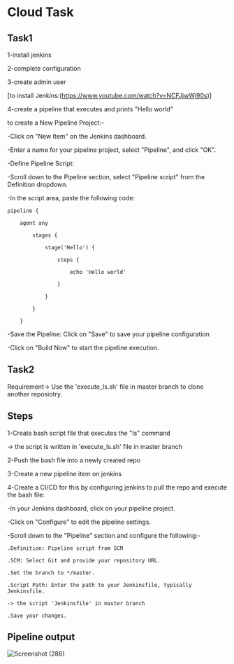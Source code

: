 # Cloud Task

Task1
------

1-install jenkins

2-complete configuration

3-create admin user

[to install Jenkins:(https://www.youtube.com/watch?v=NCFJjwWj90s)]

4-create a pipeline that executes and prints "Hello world"

to create a New Pipeline Project:-

-Click on "New Item" on the Jenkins dashboard.

-Enter a name for your pipeline project, select "Pipeline", and click "OK".

-Define Pipeline Script:

-Scroll down to the Pipeline section, select "Pipeline script" from the Definition dropdown.

-In the script area, paste the following code:

    pipeline {

        agent any
    
            stages {
    
                stage('Hello') {
        
                    steps {
            
                        echo 'Hello world'
                
                    }
            
                }
        
            }
    
        }

-Save the Pipeline: Click on "Save" to save your pipeline configuration

-Click on "Build Now" to start the pipeline execution.



Task2
-----
Requirement-> Use the 'execute_ls.sh' file in master branch to clone another reposiotry.

Steps
--------

1-Create bash script file that executes the "Is" command

 -> the script is written in 'execute_ls.sh' file in master branch
 
2-Push the bash file into a newly created repo

3-Create a new pipeline item on jenkins 

4-Create a CI/CD for this by configuring jenkins to pull the repo and execute the bash file:

  -In your Jenkins dashboard, click on your pipeline project.

  -Click on "Configure" to edit the pipeline settings.

  -Scroll down to the "Pipeline" section and configure the following:-

    .Definition: Pipeline script from SCM

    .SCM: Select Git and provide your repository URL.

    .Set the branch to */master.

    .Script Path: Enter the path to your Jenkinsfile, typically Jenkinsfile.

    -> the script 'Jenkinsfile' in master branch

    .Save your changes.

Pipeline output
---------------
![Screenshot (286)](https://github.com/Hadeer-Adel729/CloneRepo-using-anotherRepo/assets/119612208/742bd51a-1b80-4c04-9c4e-f84b0250a1f4)


